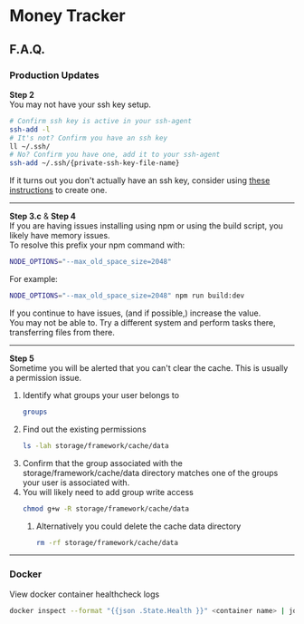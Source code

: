 # Money Tracker
## F.A.Q.
### Production Updates

**Step 2**  
You may not have your ssh key setup.
```bash
# Confirm ssh key is active in your ssh-agent
ssh-add -l
# It's not? Confirm you have an ssh key
ll ~/.ssh/
# No? Confirm you have one, add it to your ssh-agent
ssh-add ~/.ssh/{private-ssh-key-file-name}
```

If it turns out you don't actually have an ssh key, consider using [these instructions](https://docs.github.com/en/authentication/connecting-to-github-with-ssh/generating-a-new-ssh-key-and-adding-it-to-the-ssh-agent) to create one.

---

**Step 3.c** & **Step 4**  
If you are having issues installing using npm or using the build script, you likely have memory issues.  
To resolve this prefix your npm command with:
```bash
NODE_OPTIONS="--max_old_space_size=2048"
```

For example:
```bash
NODE_OPTIONS="--max_old_space_size=2048" npm run build:dev
```

If you continue to have issues, (and if possible,) increase the value.  
You may not be able to. Try a different system and perform tasks there, transferring files from there.

---

**Step 5**  
Sometime you will be alerted that you can't clear the cache. This is usually a permission issue.
1. Identify what groups your user belongs to
    ```bash
    groups
    ```
2. Find out the existing permissions
    ```bash
    ls -lah storage/framework/cache/data
    ```
3. Confirm that the group associated with the storage/framework/cache/data directory matches one of the groups your user is associated with.
4. You will likely need to add group write access
    ```bash
    chmod g+w -R storage/framework/cache/data
    ```
    1. Alternatively you could delete the cache data directory
        ```bash
        rm -rf storage/framework/cache/data
        ```

---

### Docker

View docker container healthcheck logs
```bash
docker inspect --format "{{json .State.Health }}" <container name> | jq
```
